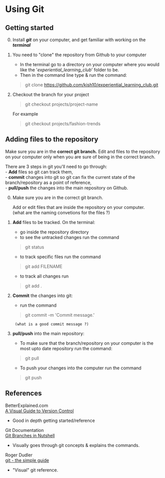 # Using Git

## Getting started

0. Install _**git**_ on your computer, and get familiar with working on the _**terminal**_

1. You need to "clone" the repository from Github to your computer

    - In the terminal go to a directory on your computer where you would like the '_experiential_learning_club_' folder to be.
    - Then in the command line type & run the command:
    > git clone https://github.com/kish10/experiential_learning_club.git

2. Checkout the branch for your project
    
    > git checkout projects/project-name

    For example
    > git checkout projects/fashion-trends

## Adding files to the repository

Make sure you are in the **correct git branch.** Edit and files to the repository on your computer only when you are sure of being in the correct branch.

There are 3 steps in git you'll need to go through:  
    - **Add** files so git can track them,   
    - **commit** changes into git so git can fix the current state of the branch/repository as a point of reference,  
    - **pull/push** the changes into the main repository on Github.

0. Make sure you are in the correct git branch.    
  
    Add or edit files that are inside the repository on your computer.  
(what are the naming convetions for the files ?)

1. **Add** files to be tracked. On the terminal: 
    - go inside the repository directory
    - to see the untracked changes run the command
    > git status
    - to track specific files run the command
    > git add FILENAME
    - to track all changes run
    > git add .

2. **Commit** the changes into git:
    - run the command 
    > git commit -m 'Commit message.'
    
        (what is a good commit message ?)

3. **pull/push** into the main repository:  
    - To make sure that the branch/repository on your computer is the most upto date repository run the command:
    > git pull
    - To push your changes into the computer run the command
    > git push


## References
BetterExplained.com  
[A Visual Guide to Version Control](https://betterexplained.com/articles/a-visual-guide-to-version-control/)  
- Good in depth getting started/reference

Git Documentation  
[Git Branches in Nutshell](https://git-scm.com/book/en/v2/Git-Branching-Branches-in-a-Nutshell)  
- Visually goes through git concepts & explains the commands.

Roger Dudler  
[git - the simple guide](https://rogerdudler.github.io/git-guide/)  
- "Visual" git reference.